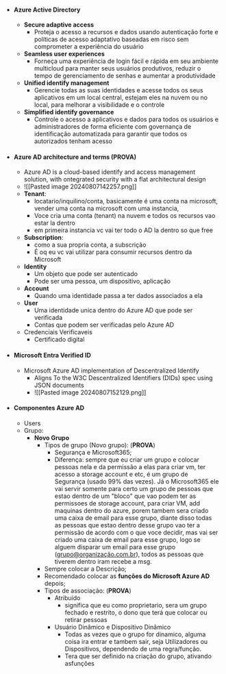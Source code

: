 - #### **Azure Active Directory**
	- **Secure adaptive access**
		- Proteja o acesso a recursos e dados usando autenticação forte e políticas de acesso adaptativo baseadas em risco sem comprometer a experiência do usuário
	- **Seamless user experiences**
		- Forneça uma experiência de login fácil e rápida em seu ambiente multicloud para manter seus usuários produtivos, reduzir o tempo de gerenciamento de senhas e aumentar a produtividade
	- **Unified identify management**
		- Gerencie todas as suas identidades e acesse todos os seus aplicativos em um local central, estejam eles na nuvem ou no local, para melhorar a visibilidade e o controle 
	- **Simplified identify governance**
		- Controle o acesso a aplicativos e dados para todos os usuários e administradores de forma eficiente com governança de identificação automatizada para garantir que todos os autorizados tenham acesso
- #### **Azure AD architecture and terms**  (PROVA)
	- Azure AD is a cloud-based identify and access management solution, with ontegrated security with a flat architectural design
	- ![[Pasted image 20240807142257.png]]
	- **Tenant**: 
		- locatario/inquilino/conta, basicamente é uma conta na microsoft, vender uma conta na microsoft com uma instancia,
		- Voce cria uma conta (tenant) na nuvem e todos os recursos vao estar la dentro 
		- em primeira instancia vc vai ter todo o AD la dentro so que free
	- **Subscription**:
		- como a sua propria conta, a subscrição
		- É oq eu vc vai utilizar para consumir recursos dentro da Microsoft
	- **Identity**
		- Um objeto que pode ser autenticado
		- Pode ser uma pessoa, um dispositivo, aplicação
	- **Account**
		- Quando uma identidade passa a ter dados associados a ela
	- **User**
		- Uma identidade unica dentro do Azure AD que pode ser verificada
		- Contas que podem ser verificadas pelo Azure AD
	- Credenciais Verificaveis
		- Certificado digital
- #### **Microsoft Entra Verified ID**
	- Microsoft Azure AD implementation of Descentralized Identify
		- Aligns To the W3C Descentralized Identifiers (DIDs) spec using JSON documents
		- ![[Pasted image 20240807152129.png]]
- #### Componentes Azure AD
	- Users
	- Grupo:
		- **Novo Grupo**
			- Tipos de grupo (Novo grupo): (**PROVA**)
				- Segurança e Microsoft365;
				- Diferença: sempre que eu criar um grupo e colocar pessoas nela e da permissão a elas para criar vm, ter acesso a storage account e etc, é um grupo de Segurança (usado 99% das vezes). Já o Microsoft365 ele vai servir somente para certo um grupo de pessoas que estao dentro de um "bloco" que vao podem ter  as permissoes de storage account, para criar VM, add maquinas dentro do azure, porem tambem sera criado uma caixa de email para esse grupo, diante disso todas as pessoas que estao dentro desse grupo vao ter a permissão de acordo com o que voce decidir, mas vai ser criado uma caixa de email para esse grupo, logo se alguem disparar um email para esse grupo (grupo@organização.com.br), todos as pessoas que tiverem dentro iram recebe a msg.
			- Sempre colocar a Descrição;
			- Recomendado colocar as **funções do Microsoft Azure AD** depois;
			- Tipos de associação: (**PROVA**)
				- Atribuído 
					- significa que eu como proprietario, sera um grupo fechado e restrito, o dono que terá que colocar ou retirar pessoas
				- Usuário Dinâmico e Dispositivo Dinâmico
					- Todas as vezes que o grupo for dinamico, alguma coisa ira entrar e tambem sair, seja Utilizadores ou Dispositivos, dependendo de uma regra/função. 
					- Tera que ser definido na criação do grupo, ativando asfunções